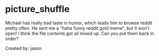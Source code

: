 # picture_shuffle
Michael has really bad taste in humor, which leads him to browse reddit pretty often. He sent me a "haha funny reddit gold meme", but it won't open!
I think the file contents got all mixed up. Can you put them back in order?

Created by: jason
